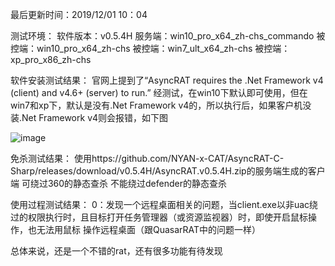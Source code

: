 最后更新时间：2019/12/01 10：04

测试环境：
软件版本：v0.5.4H
服务端：win10_pro_x64_zh-chs_commando
被控端：win10_pro_x64_zh-chs
被控端：win7_ult_x64_zh-chs
被控端：xp_pro_x86_zh-chs

软件安装测试结果：
官网上提到了“AsyncRAT requires the .Net Framework v4 (client) and v4.6+ (server) to run.”
经测试，在win10下默认即可使用，但在win7和xp下，默认是没有.Net Framework v4的，所以执行后，如果客户机没装.Net Framework v4则会报错，如下图

![image](https://github.com/xuxuedong/YBDTBlog_Security/blob/master/2019_11_30_AsyncRAT-C-Sharp%E6%B5%8B%E8%AF%95%E7%AC%94%E8%AE%B0/0.png)

免杀测试结果：
使用https://github.com/NYAN-x-CAT/AsyncRAT-C-Sharp/releases/download/v0.5.4H/AsyncRAT.v0.5.4H.zip的服务端生成的客户端
可绕过360的静态查杀
不能绕过defender的静态查杀

使用过程测试结果：
0：发现一个远程桌面相关的问题，当client.exe以非uac绕过的权限执行时，且目标打开任务管理器（或资源监视器）时，即使开启鼠标操作，也无法用鼠标
操作远程桌面（跟QuasarRAT中的问题一样）

总体来说，还是一个不错的rat，还有很多功能有待发现
